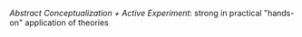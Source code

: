 _Abstract Conceptualization + Active Experiment_: strong in practical "hands-on" application of theories
